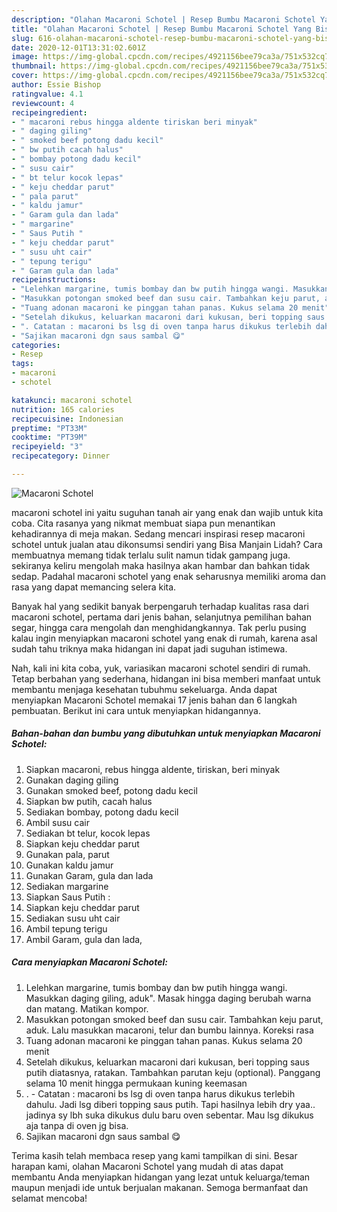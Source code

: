 ```yaml
---
description: "Olahan Macaroni Schotel | Resep Bumbu Macaroni Schotel Yang Bisa Manjain Lidah"
title: "Olahan Macaroni Schotel | Resep Bumbu Macaroni Schotel Yang Bisa Manjain Lidah"
slug: 616-olahan-macaroni-schotel-resep-bumbu-macaroni-schotel-yang-bisa-manjain-lidah
date: 2020-12-01T13:31:02.601Z
image: https://img-global.cpcdn.com/recipes/4921156bee79ca3a/751x532cq70/macaroni-schotel-foto-resep-utama.jpg
thumbnail: https://img-global.cpcdn.com/recipes/4921156bee79ca3a/751x532cq70/macaroni-schotel-foto-resep-utama.jpg
cover: https://img-global.cpcdn.com/recipes/4921156bee79ca3a/751x532cq70/macaroni-schotel-foto-resep-utama.jpg
author: Essie Bishop
ratingvalue: 4.1
reviewcount: 4
recipeingredient:
- " macaroni rebus hingga aldente tiriskan beri minyak"
- " daging giling"
- " smoked beef potong dadu kecil"
- " bw putih cacah halus"
- " bombay potong dadu kecil"
- " susu cair"
- " bt telur kocok lepas"
- " keju cheddar parut"
- " pala parut"
- " kaldu jamur"
- " Garam gula dan lada"
- " margarine"
- " Saus Putih "
- " keju cheddar parut"
- " susu uht cair"
- " tepung terigu"
- " Garam gula dan lada"
recipeinstructions:
- "Lelehkan margarine, tumis bombay dan bw putih hingga wangi. Masukkan daging giling, aduk&#34;. Masak hingga daging berubah warna dan matang. Matikan kompor."
- "Masukkan potongan smoked beef dan susu cair. Tambahkan keju parut, aduk. Lalu masukkan macaroni, telur dan bumbu lainnya. Koreksi rasa"
- "Tuang adonan macaroni ke pinggan tahan panas. Kukus selama 20 menit"
- "Setelah dikukus, keluarkan macaroni dari kukusan, beri topping saus putih diatasnya, ratakan. Tambahkan parutan keju (optional). Panggang selama 10 menit hingga permukaan kuning keemasan"
- ". Catatan : macaroni bs lsg di oven tanpa harus dikukus terlebih dahulu. Jadi lsg diberi topping saus putih. Tapi hasilnya lebih dry yaa.. jadinya sy lbh suka dikukus dulu baru oven sebentar. Mau lsg dikukus aja tanpa di oven jg bisa."
- "Sajikan macaroni dgn saus sambal 😋"
categories:
- Resep
tags:
- macaroni
- schotel

katakunci: macaroni schotel 
nutrition: 165 calories
recipecuisine: Indonesian
preptime: "PT33M"
cooktime: "PT39M"
recipeyield: "3"
recipecategory: Dinner

---
```



![Macaroni Schotel](https://img-global.cpcdn.com/recipes/4921156bee79ca3a/751x532cq70/macaroni-schotel-foto-resep-utama.jpg)


macaroni schotel ini yaitu suguhan tanah air yang enak dan wajib untuk kita coba. Cita rasanya yang nikmat membuat siapa pun menantikan kehadirannya di meja makan.
Sedang mencari inspirasi resep macaroni schotel untuk jualan atau dikonsumsi sendiri yang Bisa Manjain Lidah? Cara membuatnya memang tidak terlalu sulit namun tidak gampang juga. sekiranya keliru mengolah maka hasilnya akan hambar dan bahkan tidak sedap. Padahal macaroni schotel yang enak seharusnya memiliki aroma dan rasa yang dapat memancing selera kita.

Banyak hal yang sedikit banyak berpengaruh terhadap kualitas rasa dari macaroni schotel, pertama dari jenis bahan, selanjutnya pemilihan bahan segar, hingga cara mengolah dan menghidangkannya. Tak perlu pusing kalau ingin menyiapkan macaroni schotel yang enak di rumah, karena asal sudah tahu triknya maka hidangan ini dapat jadi suguhan istimewa.




Nah, kali ini kita coba, yuk, variasikan macaroni schotel sendiri di rumah. Tetap berbahan yang sederhana, hidangan ini bisa memberi manfaat untuk membantu menjaga kesehatan tubuhmu sekeluarga. Anda dapat menyiapkan Macaroni Schotel memakai 17 jenis bahan dan 6 langkah pembuatan. Berikut ini cara untuk menyiapkan hidangannya.

<!--inarticleads1-->

##### Bahan-bahan dan bumbu yang dibutuhkan untuk menyiapkan Macaroni Schotel:

1. Siapkan  macaroni, rebus hingga aldente, tiriskan, beri minyak
1. Gunakan  daging giling
1. Gunakan  smoked beef, potong dadu kecil
1. Siapkan  bw putih, cacah halus
1. Sediakan  bombay, potong dadu kecil
1. Ambil  susu cair
1. Sediakan  bt telur, kocok lepas
1. Siapkan  keju cheddar parut
1. Gunakan  pala, parut
1. Gunakan  kaldu jamur
1. Gunakan  Garam, gula dan lada
1. Sediakan  margarine
1. Siapkan  Saus Putih :
1. Siapkan  keju cheddar parut
1. Sediakan  susu uht cair
1. Ambil  tepung terigu
1. Ambil  Garam, gula dan lada,




<!--inarticleads2-->

##### Cara menyiapkan Macaroni Schotel:

1. Lelehkan margarine, tumis bombay dan bw putih hingga wangi. Masukkan daging giling, aduk&#34;. Masak hingga daging berubah warna dan matang. Matikan kompor.
1. Masukkan potongan smoked beef dan susu cair. Tambahkan keju parut, aduk. Lalu masukkan macaroni, telur dan bumbu lainnya. Koreksi rasa
1. Tuang adonan macaroni ke pinggan tahan panas. Kukus selama 20 menit
1. Setelah dikukus, keluarkan macaroni dari kukusan, beri topping saus putih diatasnya, ratakan. Tambahkan parutan keju (optional). Panggang selama 10 menit hingga permukaan kuning keemasan
1. . - Catatan : macaroni bs lsg di oven tanpa harus dikukus terlebih dahulu. Jadi lsg diberi topping saus putih. Tapi hasilnya lebih dry yaa.. jadinya sy lbh suka dikukus dulu baru oven sebentar. Mau lsg dikukus aja tanpa di oven jg bisa.
1. Sajikan macaroni dgn saus sambal 😋




Terima kasih telah membaca resep yang kami tampilkan di sini. Besar harapan kami, olahan Macaroni Schotel yang mudah di atas dapat membantu Anda menyiapkan hidangan yang lezat untuk keluarga/teman maupun menjadi ide untuk berjualan makanan. Semoga bermanfaat dan selamat mencoba!
